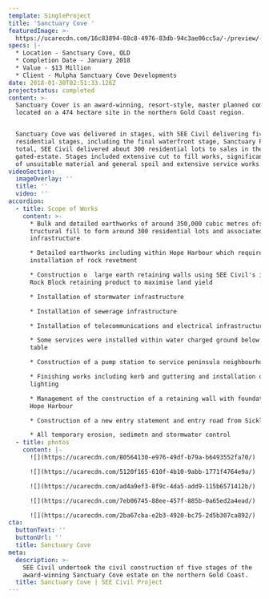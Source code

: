 ```yaml
---
template: SingleProject
title: 'Sanctuary Cove '
featuredImage: >-
  https://ucarecdn.com/16c83894-88c8-4976-83db-94c3ae06cc5a/-/preview/-/enhance/49/
specs: |-
  * Location - Sanctuary Cove, QLD 
  * Completion Date - January 2018
  * Value - $13 Million
  * Client - Mulpha Sanctuary Cove Developments
date: 2018-01-30T02:51:33.126Z
projectstatus: completed
content: >-
  Sanctuary Cover is an award-winning, resort-style, master planned community
  located on a 474 hectare site in the northern Gold Coast region. 


  Sanctuary Cove was delivered in stages, with SEE Civil delivering five
  residential stages, including the final waterfront stage, Sanctuary Point. In
  total, SEE Civil delivered about 300 residential lots to sales in the
  gated-estate. Stages included extensive cut to fill works, significant export
  of unsuitable material and general spoil and extensive service works.
videoSection:
  imageOverlay: ''
  title: ''
  video: ''
accordion:
  - title: Scope of Works
    content: >-
      * Bulk and detailed earthworks of around 350,000 cubic metres ofs
      tructural fill to form around 300 residential lots and associated
      infrastructure

      * Detailed earthworks including within Hope Harbour which required
      installation of rock revetment 

      * Construction o  large earth retaining walls using SEE Civil's innovative
      Rock Block retaining product to maximise land yield

      * Installation of stormwater infrastructure

      * Installation of sewerage infrastructure

      * Installation of telecommunications and electrical infrastructure 

      * Some services were installed within water charged ground below the water
      table 

      * Construction of a pump station to service peninsula neighbourhoods

      * Finishing works including kerb and guttering and installation of street
      lighting 

      * Management of the construction of a retaining wall with foundations in
      Hope Harbour 

      * Construction of a new entry statement and entry road from Sickle Avenue

      * All temporary erosion, sedimetn and stormwater control
  - title: photos
    content: |-
      ![](https://ucarecdn.com/80564130-e976-49df-b79a-b6493552fa70/)

      ![](https://ucarecdn.com/5120f165-610f-4b10-9abb-1771f4764e9a/)

      ![](https://ucarecdn.com/ad4a9ef3-8f9c-4da5-add9-115b6571412b/)

      ![](https://ucarecdn.com/7eb06745-88ee-457f-885b-0a65ed2a4ead/)

      ![](https://ucarecdn.com/2ba67cba-e2b3-4920-bc75-2d5b307ca892/)
cta:
  buttonText: ''
  buttonUrl: ''
  title: Sanctuary Cove
meta:
  description: >-
    SEE Civil undertook the civil construction of five stages of the
    award-winning Sanctuary Cove estate on the northern Gold Coast. 
  title: Sanctuary Cove | SEE Civil Project
---
```


